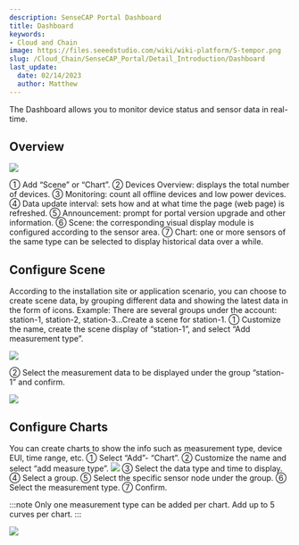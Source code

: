 ```yaml
---
description: SenseCAP Portal Dashboard
title: Dashboard
keywords:
- Cloud and Chain
image: https://files.seeedstudio.com/wiki/wiki-platform/S-tempor.png        
slug: /Cloud_Chain/SenseCAP_Portal/Detail_Introduction/Dashboard
last_update:
  date: 02/14/2023
  author: Matthew
---
```



The Dashboard allows you to monitor device status and sensor data in real-time.

## Overview

![](https://sensecap-docs.seeed.cc/images/sensecap_portal/EN-dashboard-1.jpg)

① Add “Scene” or “Chart”.
② Devices Overview: displays the total number of devices.
③ Monitoring: count all offline devices and low power devices.
④ Data update interval: sets how and at what time the page (web page) is refreshed.
⑤ Announcement: prompt for portal version upgrade and other information.
⑥ Scene: the corresponding visual display module is configured according to the sensor area.
⑦ Chart: one or more sensors of the same type can be selected to display historical data over a while.

## Configure Scene

According to the installation site or application scenario, you can choose to create scene data, by grouping different data and showing the latest data in the form of icons.
Example: There are several groups under the account: station-1, station-2, station-3…Create a scene for station-1.
① Customize the name, create the scene display of “station-1”, and select “Add measurement type”.

![](https://sensecap-docs.seeed.cc/images/sensecap_portal/EN-dashboard-2.jpg)

② Select the measurement data to be displayed under the group “station-1” and confirm.

![](https://sensecap-docs.seeed.cc/images/sensecap_portal/EN-dashboard-3.jpg)

## Configure Charts

You can create charts to show the info such as measurement type, device EUI, time range, etc.
① Select “Add”- “Chart”.
② Customize the name and select “add measure type”.
![](https://sensecap-docs.seeed.cc/images/sensecap_portal/EN-dashboard-4.jpg)
③ Select the data type and time to display.
④ Select a group.
⑤ Select the specific sensor node under the group.
⑥ Select the measurement type.
⑦ Confirm.

:::note
Only one measurement type can be added per chart. Add up to 5 curves per chart.
:::

![](https://sensecap-docs.seeed.cc/images/sensecap_portal/EN-dashboard-5.jpg)
